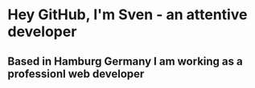 # Hey GitHub, I'm Sven - an attentive developer

## Based in Hamburg Germany I am working as a professionl web developer
